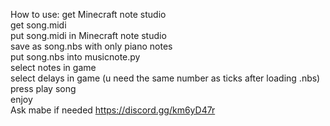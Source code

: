 How to use:
get Minecraft note studio            
get song.midi               
put song.midi in Minecraft note studio             
save as song.nbs with only piano notes               
put song.nbs into musicnote.py              
select notes in game                
select delays in game (u need the same number as ticks after loading .nbs)               
press play song               
enjoy                  
Ask mabe if needed  https://discord.gg/km6yD47r      
